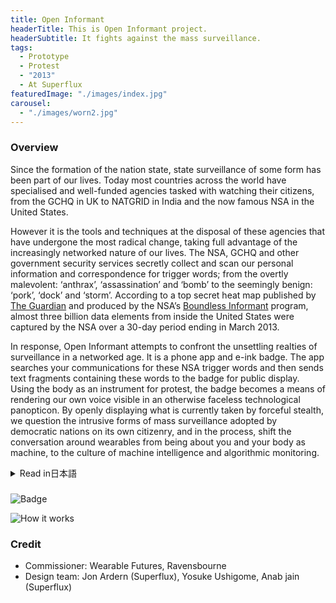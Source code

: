 ```yaml
---
title: Open Informant
headerTitle: This is Open Informant project.
headerSubtitle: It fights against the mass surveillance.
tags:
  - Prototype
  - Protest
  - "2013"
  - At Superflux
featuredImage: "./images/index.jpg"
carousel:
  - "./images/worn2.jpg"
---
```


### Overview

Since the formation of the nation state, state surveillance of some form has been part of our lives. Today most countries across the world have specialised and well-funded agencies tasked with watching their citizens, from the GCHQ in UK to NATGRID in India and the now famous NSA in the United States.

However it is the tools and techniques at the disposal of these agencies that have undergone the most radical change, taking full advantage of the increasingly networked nature of our lives. The NSA, GCHQ and other government security services secretly collect and scan our personal information and correspondence for trigger words; from the overtly malevolent: ‘anthrax’, ‘assassination’ and ‘bomb’ to the seemingly benign: ‘pork’, ‘dock’ and ‘storm’. According to a top secret heat map published by [The Guardian](https://www.theguardian.com/world/2013/jun/08/nsa-boundless-informant-global-datamining) and produced by the NSA’s [Boundless Informant](https://en.wikipedia.org/wiki/Boundless_Informant) program, almost three billion data elements from inside the United States were captured by the NSA over a 30-day period ending in March 2013.

In response, Open Informant attempts to confront the unsettling realties of surveillance in a networked age. It is a phone app and e-ink badge. The app searches your communications for these NSA trigger words and then sends text fragments containing these words to the badge for public display. Using the body as an instrument for protest, the badge becomes a means of rendering our own voice visible in an otherwise faceless technological panopticon. By openly displaying what is currently taken by forceful stealth, we question the intrusive forms of mass surveillance adopted by democratic nations on its own citizenry, and in the process, shift the conversation around wearables from being about you and your body as machine, to the culture of machine intelligence and algorithmic monitoring.

<div class="ja">
<details>
<summary>Read in日本語</summary>

国民国家の形成以降、国家による監視は何らかの形で私達の生活の一部である。現在でもほとんどの国で特別に予算を割り当てられた機関がその国民を監視している。イギリスのGCHQ、インドのNATGRID、そしてアメリカのNSAなどがそれだ。

しかし、こうした機関が使用しているツールや技術は、私達の生活のさらなるネットワーク化を梃子にして、急速な変化を続けてきた。今では、NSAやGCHQなどの政府諜報機関は、秘密裏に私達の個人情報を、トリガーワードにのリスト（「anthrax：炭疽菌」「assassination：暗殺」「bomb：爆弾」といったあからさまに悪意のある言葉から、「pork：豚肉」「dock：波止場」「storm：嵐」などの無害に見える言葉まで）をもとに収集している。The Guardianによって明らかになったNSAのBoundless Informantプログラムによって生成されたヒートマップによれば、2013年3月だけで30億ものアメリカ国内の機密情報がNSAによって収集されていたという。

Open Informantは、こうした状況に反応して、ネットワーク時代における国家監視の不気味な現実へと立ち向かうためのプロジェクトである。スマートフォンアプリと電子インクバッジからなるシステムは、NSAと同じトリガーワードで着用者の通信をスキャンし、ヒットしたテキストを断片化してバッジへと転送し、衆目に晒す。何が秘密裏に監視されているかをオープンに提示することで民主主義国家における国民監視のありかたに疑問を示す一方で、ウェアラブルテクノロジーに関する議論の焦点を、デバイスとしての着用者やその身体から、人工知能や監視社会の文化的な表現へとシフトするのが目的である。

</details>
</div>

###

![Badge](./images/badge.jpg)

![How it works](./images/howitworks.jpg)

### Credit

* Commissioner: Wearable Futures, Ravensbourne
* Design team: Jon Ardern (Superflux), Yosuke Ushigome, Anab jain (Superflux)
